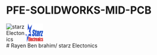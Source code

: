 # PFE-SOLIDWORKS-MID-PCB
<div style="display:flex; flex-direction:rows ;">
<img src="https://rayen311.github.io/assets/images/favicon.png" width="50" alt="starz Electonics"></a></p>
<img src="https://raw.githubusercontent.com/RAYEN311/Starz-Electonics-BMS-App/main/assets/snack-icon.png" width="50" alt="starz Electonics"></a></p>
</div>
# Rayen Ben brahim/ starz Electonics 
